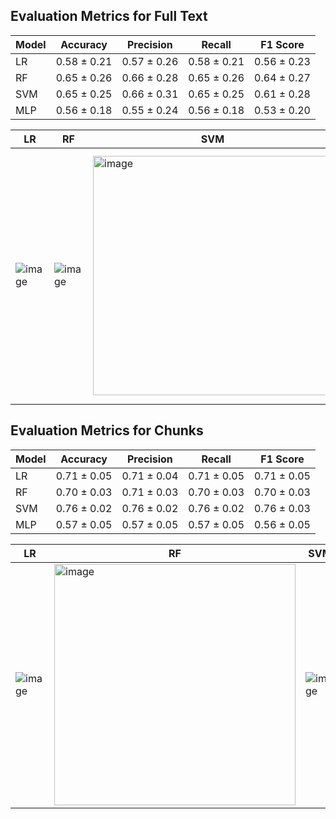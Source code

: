 ## Evaluation Metrics for Full Text

| Model     | Accuracy  | Precision | Recall    | F1 Score     |
|-----------|---------- |-----------|--------   |----------    |
|    LR     |0.58 ± 0.21|0.57 ± 0.26|0.58 ± 0.21|0.56 ± 0.23 |
|    RF     |0.65 ± 0.26|0.66 ± 0.28|0.65 ± 0.26|0.64 ± 0.27|
|    SVM    | 0.65 ± 0.25|0.66 ± 0.31|0.65 ± 0.25|0.61 ± 0.28|
|    MLP    |0.56 ± 0.18          |0.55 ± 0.24           |0.56 ± 0.18        |0.53 ± 0.20         |

|   LR   |   RF   |  SVM  |  MLP  |
|--------|--------|-------|-------|
|![image](https://github.com/user-attachments/assets/47fe40b1-7977-4a70-a602-b6a4c1773a41)|![image](https://github.com/user-attachments/assets/10944831-eb68-4a8a-a253-5136f33d8b8d)|<img width="383" alt="image" src="https://github.com/user-attachments/assets/b20fbf8d-fd0d-4730-8fd7-a3c0b1df1f3a" />|<img width="403" alt="image" src="https://github.com/user-attachments/assets/f8b0e2dd-daf3-478c-8951-86a58ac49773" />|




## Evaluation Metrics for Chunks

| Model     | Accuracy | Precision | Recall | F1 Score |
|-----------|----------|-----------|--------|----------|
|    LR     |0.71 ± 0.05|0.71 ± 0.04|0.71 ± 0.05|0.71 ± 0.05|
|    RF     | 0.70 ± 0.03|0.71 ± 0.03| 0.70 ± 0.03| 0.70 ± 0.03|
|    SVM    |0.76 ± 0.02|0.76 ± 0.02|0.76 ± 0.02|0.76 ± 0.03|
|    MLP    | 0.57 ± 0.05     | 0.57 ± 0.05          | 0.57 ± 0.05        |0.56 ± 0.05      |

|   LR   |   RF   |  SVM  |  MLP  |
|--------|--------|-------|-------|
|![image](https://github.com/user-attachments/assets/3e8d9a2d-f25a-4227-8038-d5dfd3feeace)|<img width="386" alt="image" src="https://github.com/user-attachments/assets/7127f8bd-5ce5-4eef-b4d2-61be56548226" />|![image](https://github.com/user-attachments/assets/945acf16-0338-468f-8099-0a42466eab3e)|<img width="386" alt="image" src="https://github.com/user-attachments/assets/e2bb0311-73e9-4251-960c-bb65531c71e6" />|
